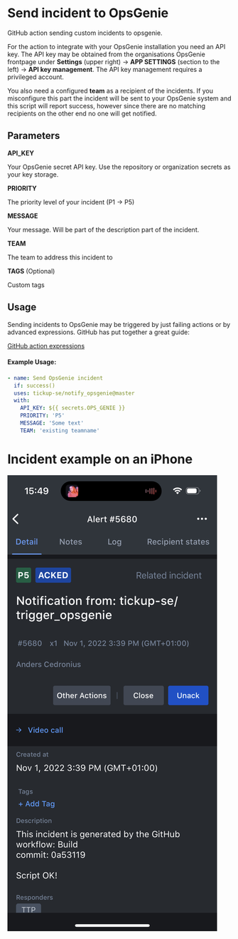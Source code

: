 # Send incident to OpsGenie

GitHub action sending custom incidents to opsgenie.

For the action to integrate with your OpsGenie installation you need an API key. The API key may be obtained from the organisations OpsGenie frontpage under **Settings** (upper right) -> **APP SETTINGS** (section to the left) -> **API key management**. The API key management requires a privileged account.

You also need a configured **team** as a recipient of the incidents. If you misconfigure this part the incident will be sent to your OpsGenie system and this script will report success, however since there are no matching recipients on the other end no one will get notified.

## Parameters

**API_KEY**

Your OpsGenie secret API key. Use the repository or organization secrets as your key storage.

**PRIORITY**

The priority level of your incident (P1 -> P5)

**MESSAGE**

Your message. Will be part of the description part of the incident.

**TEAM**
 
The team to address this incident to 

**TAGS** (Optional)

Custom tags


## Usage

Sending incidents to OpsGenie may be triggered by just failing actions or by advanced expressions. GitHub has put together a great guide: 

[GitHub action expressions](https://docs.github.com/en/actions/learn-github-actions/expressions)

#### Example Usage:

```yaml
- name: Send OpsGenie incident
  if: success()
  uses: tickup-se/notify_opsgenie@master
  with:
    API_KEY: ${{ secrets.OPS_GENIE }}
    PRIORITY: 'P5'
    MESSAGE: 'Some text'
    TEAM: 'existing teamname' 
``` 


# Incident example on an iPhone

![Incident Example](example.png)
